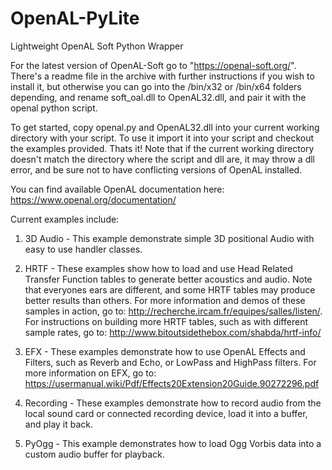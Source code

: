 # OpenAL-PyLite
Lightweight OpenAL Soft Python Wrapper

For the latest version of OpenAL-Soft go to "https://openal-soft.org/". There's a readme file in the archive with further instructions if you wish to install it, but otherwise you can go into the /bin/x32 or /bin/x64 folders depending, and rename soft_oal.dll to OpenAL32.dll, and pair it with the openal python script.

To get started, copy openal.py and OpenAL32.dll into your current working directory with your script. To use it import it into your script and checkout the examples provided. Thats it! Note that if the current working directory doesn't match the directory where the script and dll are, it may throw a dll error, and be sure not to have conflicting versions of OpenAL installed.

You can find available OpenAL documentation here: https://www.openal.org/documentation/


Current examples include:

1) 3D Audio - This example demonstrate simple 3D positional Audio with easy to use handler classes.


2) HRTF - These examples show how to load and use Head Related Transfer Function tables to generate better acoustics and audio. Note that everyones ears are different, and some HRTF tables may produce better results than others. For more information and demos of these samples in action, go to: http://recherche.ircam.fr/equipes/salles/listen/. For instructions on building more HRTF tables, such as with different sample rates, go to: http://www.bitoutsidethebox.com/shabda/hrtf-info/


3) EFX - These examples demonstrate how to use OpenAL Effects and Filters, such as Reverb and Echo, or LowPass and HighPass filters. For more information on EFX, go to: https://usermanual.wiki/Pdf/Effects20Extension20Guide.90272296.pdf


4) Recording - These examples demonstrate how to record audio from the local sound card or connected recording device, load it into a buffer, and play it back.

5) PyOgg - This example demonstrates how to load Ogg Vorbis data into a custom audio buffer for playback.
